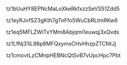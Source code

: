 tz1bUuHY8EPNcMaLoXkeRkfxzzSeVS51Zdd5

tz1eyRJvfSZ3gKth7gTnFfo5WuCbRLtmRKw6

tz1eq5MFLZWiTxYMm8Abjqmi1euwqj3xQvds

tz1LfNj31iL98p8MFQxymsCHvHhzpZTCNtJj

tz1cmovtLzCMnpHEBNcQtSvB7vUpcHpc7Pbt
